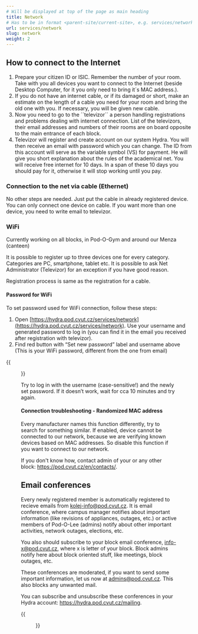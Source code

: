 ```yaml
---
# Will be displayed at top of the page as main heading
title: Network
# Has to be in format <parent-site/current-site>, e.g. services/network (notice missing slash at the beginning)
url: services/network
slug: network
weight: 2
---
```


## How to connect to the Internet

1. Prepare your citizen ID or ISIC. Remember the number of your room. Take with you all devices you want to connect to the Internet (beside Desktop Computer, for it you only need to bring it´s MAC address.).
2. If you do not have an internet cable, or if its damaged or short, make an estimate on the length of a cable you need for your room and bring the old one with you. If necessary, you will be given new cable.
3. Now you need to go to the ´´televizor´´ a person handling registrations and problems dealing with internet connection. List of the televizors, their email addresses and numbers of their rooms are on board opposite to the main entrance of each block.
4. Televizor will register and create account on our system Hydra. You will then receive an email with password which you can change. The ID from this account will serve as the variable symbol (VS) for payment. He will give you short explanation about the rules of the academical net. You will receive free internet for 10 days. In a span of these 10 days you should pay for it, otherwise it will stop working until you pay.

### Connection to the net via cable (Ethernet)

No other steps are needed. Just put the cable in already registered device. You can only connect one device on cable. If you want more than one device, you need to write email to televizor.

### WiFi

Currently working on all blocks, in Pod-O-Gym and around our Menza (canteen)

It is possible to register up to three devices one for every category. Categories are PC, smartphone, tablet etc. It is possible to ask Net Administrator (Televizor) for an exception if you have good reason.

Registration process is same as the registration for a cable.

#### Password for WiFi

To set password used for WiFi connection, follow these steps:

1. Open [https://hydra.pod.cvut.cz/services/network](https://hydra.pod.cvut.cz/services/network). Use your username and generated password to log in (you can find it in the email you received after registration with televizor).
2. Find red button with “Set new password” label and username above (This is your WiFi password, different from the one from email)

{{<figure src="hydra_wifi_password.png" alt="WiFi password setup Hydra">}}

Try to log in with the username (case-sensitive!) and the newly set password. If it doesn’t work, wait for cca 10 minutes and try again.

#### Connection troubleshooting - Randomized MAC address

Every manufacturer names this function differently, try to search for something similar. If enabled, device cannot be connected to our network, because we are verifying known devices based on MAC addresses. So disable this function if you want to connect to our network.

If you don't know how, contact admin of your or any other block: https://pod.cvut.cz/en/contacts/.

## Email conferences

Every newly registered member is automatically registered to recieve emails from kolej-info@pod.cvut.cz. It is email conference, where campus manager notifies about important information (like revisions of appliances, outages, etc.) or active members of Pod-O-Lee (admins) notify about other important activities, network outages, elections, etc.

You also should subscribe to your block email conference, info-x@pod.cvut.cz, where x is letter of your block. Block admins notify here about block oriented stuff, like meetings, block outages, etc.

These conferences are moderated, if you want to send some important information, let us now at admins@pod.cvut.cz. This also blocks any unwanted mail.

You can subscribe and unsubscribe these conferences in your Hydra account: https://hydra.pod.cvut.cz/mailing.

{{<figure src="hydra_mailing.png" alt="Email conferences in Hydra">}}
